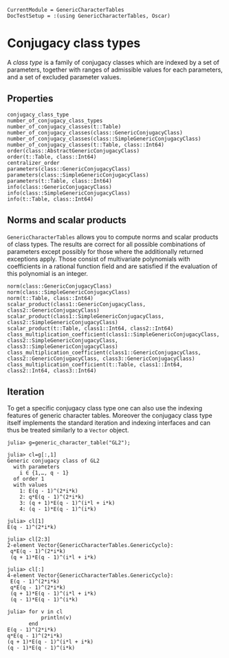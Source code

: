 ```@meta
CurrentModule = GenericCharacterTables
DocTestSetup = :(using GenericCharacterTables, Oscar)
```

# Conjugacy class types

A *class type* is a family of conjugacy classes which are indexed by a set of parameters,
together with ranges of admissible values for each parameters, and a set of
excluded parameter values.


## Properties

```@docs
conjugacy_class_type
number_of_conjugacy_class_types
number_of_conjugacy_classes(t::Table)
number_of_conjugacy_classes(class::GenericConjugacyClass)
number_of_conjugacy_classes(class::SimpleGenericConjugacyClass)
number_of_conjugacy_classes(t::Table, class::Int64)
order(class::AbstractGenericConjugacyClass)
order(t::Table, class::Int64)
centralizer_order
parameters(class::GenericConjugacyClass)
parameters(class::SimpleGenericConjugacyClass)
parameters(t::Table, class::Int64)
info(class::GenericConjugacyClass)
info(class::SimpleGenericConjugacyClass)
info(t::Table, class::Int64)
```

## Norms and scalar products

`GenericCharacterTables` allows you to compute norms and scalar products
of class types. The results are correct for all
possible combinations of parameters except possibly for those where the
additionally returned exceptions apply. Those consist of multivariate
polynomials with coefficients in a rational function field and are
satisfied if the evaluation of this polynomial is an integer.


```@docs
norm(class::GenericConjugacyClass)
norm(class::SimpleGenericConjugacyClass)
norm(t::Table, class::Int64)
scalar_product(class1::GenericConjugacyClass, class2::GenericConjugacyClass)
scalar_product(class1::SimpleGenericConjugacyClass, class2::SimpleGenericConjugacyClass)
scalar_product(t::Table, class1::Int64, class2::Int64)
class_multiplication_coefficient(class1::SimpleGenericConjugacyClass, class2::SimpleGenericConjugacyClass, class3::SimpleGenericConjugacyClass)
class_multiplication_coefficient(class1::GenericConjugacyClass, class2::GenericConjugacyClass, class3::GenericConjugacyClass)
class_multiplication_coefficient(t::Table, class1::Int64, class2::Int64, class3::Int64)
```

## Iteration

To get a specific conjugacy class type one can also use the indexing features
of generic character tables. Moreover the conjugacy class type itself implements
the standard iteration and indexing interfaces and can thus be treated similarly
to a `Vector` object.

```jldoctest
julia> g=generic_character_table("GL2");

julia> cl=g[:,1]
Generic conjugacy class of GL2
  with parameters
    i ∈ {1,…, q - 1}
  of order 1
  with values
    1: E(q - 1)^(2*i*k)
    2: q*E(q - 1)^(2*i*k)
    3: (q + 1)*E(q - 1)^(i*l + i*k)
    4: (q - 1)*E(q - 1)^(i*k)

julia> cl[1]
E(q - 1)^(2*i*k)

julia> cl[2:3]
2-element Vector{GenericCharacterTables.GenericCyclo}:
 q*E(q - 1)^(2*i*k)
 (q + 1)*E(q - 1)^(i*l + i*k)

julia> cl[:]
4-element Vector{GenericCharacterTables.GenericCyclo}:
 E(q - 1)^(2*i*k)
 q*E(q - 1)^(2*i*k)
 (q + 1)*E(q - 1)^(i*l + i*k)
 (q - 1)*E(q - 1)^(i*k)

julia> for v in cl
           println(v)
       end
E(q - 1)^(2*i*k)
q*E(q - 1)^(2*i*k)
(q + 1)*E(q - 1)^(i*l + i*k)
(q - 1)*E(q - 1)^(i*k)

```
